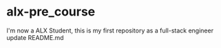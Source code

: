 # alx-pre_course
I'm now a ALX Student, this is my first repository as a full-stack engineer
update README.md
